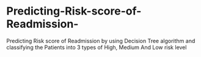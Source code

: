 # Predicting-Risk-score-of-Readmission-
Predicting Risk score of Readmission by using Decision Tree algorithm and classifying the Patients into 3 types of High, Medium And Low risk level 
